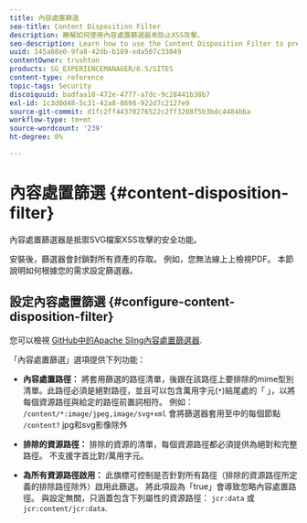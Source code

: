 ```yaml
---
title: 內容處置篩選
seo-title: Content Disposition Filter
description: 瞭解如何使用內容處置篩選器來防止XSS攻擊。
seo-description: Learn how to use the Content Disposition Filter to prevent XSS attacks.
uuid: 145a88e0-9fa8-42db-b189-eda507c33049
contentOwner: trushton
products: SG_EXPERIENCEMANAGER/6.5/SITES
content-type: reference
topic-tags: Security
discoiquuid: badfaa18-472e-4777-a7dc-9c28441b38b7
exl-id: 1c3d0d48-5c31-42a8-8698-922d7c2127e9
source-git-commit: d1fc2ff44378276522c2ff3208f5b3bdc4484bba
workflow-type: tm+mt
source-wordcount: '239'
ht-degree: 0%

---
```


# 內容處置篩選 {#content-disposition-filter}

內容處置篩選器是抵禦SVG檔案XSS攻擊的安全功能。

安裝後，篩選器會封鎖對所有資產的存取。 例如，您無法線上上檢視PDF。 本節說明如何根據您的需求設定篩選器。

## 設定內容處置篩選 {#configure-content-disposition-filter}

您可以檢視 [GitHub中的Apache Sling內容處置篩選器](https://github.com/apache/sling-org-apache-sling-security/blob/master/src/main/java/org/apache/sling/security/impl/ContentDispositionFilterConfiguration.java).

「內容處置篩選」選項提供下列功能：

* **內容處置路徑：** 將套用篩選的路徑清單，後跟在該路徑上要排除的mime型別清單。此路徑必須是絕對路徑，並且可以包含萬用字元(`*`)結尾處的「 」，以將每個資源路徑與給定的路徑前置詞相符。 例如： `/content/*:image/jpeg,image/svg+xml` 會將篩選器套用至中的每個節點 `/content?` jpg和svg影像除外

* **排除的資源路徑：** 排除的資源的清單，每個資源路徑都必須提供為絕對和完整路徑。 不支援字首比對/萬用字元。

* **為所有資源路徑啟用：** 此旗標可控制是否針對所有路徑（排除的資源路徑所定義的排除路徑除外）啟用此篩選。 將此項設為「true」會導致忽略內容處置路徑。 與設定無關，只涵蓋包含下列屬性的資源路徑： `jcr:data` 或 `jcr:content/jcr:data`.
